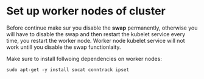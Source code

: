 # Set up worker nodes of cluster

Before continue make sur you disable the **swap** permanently, otherwise you will have to disable the swap and then restart the kubelet service every time, you restart the worker node. Worker node kubelet service will not work untill you disable the swap functionlaity.

Make sure to install follwoing dependencies on worker nodes:
```
sudo apt-get -y install socat conntrack ipset
```